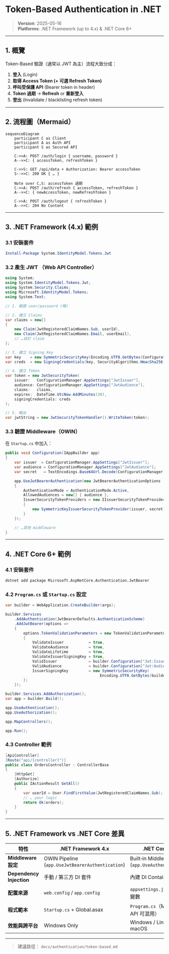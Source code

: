 # Token-Based Authentication in .NET

> **Version**: 2025-05-16  
> **Platforms**: .NET Framework (up to 4.x) & .NET Core 6+  

---

## 1. 概覽

Token-Based 驗證（通常以 JWT 為主）流程大致分成：

1. **登入** (Login)  
2. **取得 Access Token (+ 可選 Refresh Token)**  
3. **呼叫受保護 API** (Bearer token in header)  
4. **Token 過期** → **Refresh** or **重新登入**  
5. **登出** (Invalidate / blacklisting refresh token)

---

## 2. 流程圖（Mermaid）

```mermaid
sequenceDiagram
    participant C as Client
    participant A as Auth API
    participant S as Secured API

    C->>A: POST /auth/login { username, password }
    A-->>C: { accessToken, refreshToken }

    C->>S: GET /api/data + Authorization: Bearer accessToken
    S-->>C: 200 OK { … }

    Note over C,S: accessToken 過期
    C->>A: POST /auth/refresh { accessToken, refreshToken }
    A-->>C: { newAccessToken, newRefreshToken }

    C->>A: POST /auth/logout { refreshToken }
    A-->>C: 204 No Content
```

---

## 3. .NET Framework (4.x) 範例

### 3.1 安裝套件

```powershell
Install-Package System.IdentityModel.Tokens.Jwt
```

### 3.2 產生 JWT （Web API Controller）

```csharp
using System;
using System.IdentityModel.Tokens.Jwt;
using System.Security.Claims;
using Microsoft.IdentityModel.Tokens;
using System.Text;

// 1. 驗證 user/password (略)

// 2. 建立 Claims
var claims = new[]
{
    new Claim(JwtRegisteredClaimNames.Sub, userId),
    new Claim(JwtRegisteredClaimNames.Email, userEmail),
    // …自訂 claim
};

// 3. 建立 Signing Key
var key    = new SymmetricSecurityKey(Encoding.UTF8.GetBytes(ConfigurationManager.AppSettings["JwtKey"]));
var creds  = new SigningCredentials(key, SecurityAlgorithms.HmacSha256);

// 4. 建立 Token
var token = new JwtSecurityToken(
    issuer:   ConfigurationManager.AppSettings["JwtIssuer"],
    audience: ConfigurationManager.AppSettings["JwtAudience"],
    claims:   claims,
    expires:  DateTime.UtcNow.AddMinutes(30),
    signingCredentials: creds
);

// 5. 輸出
var jwtString = new JwtSecurityTokenHandler().WriteToken(token);
```

### 3.3 驗證 Middleware（OWIN）

在 `Startup.cs` 中加入：

```csharp
public void Configuration(IAppBuilder app)
{
    var issuer  = ConfigurationManager.AppSettings["JwtIssuer"];
    var audience = ConfigurationManager.AppSettings["JwtAudience"];
    var secret   = TextEncodings.Base64Url.Decode(ConfigurationManager.AppSettings["JwtKey"]);

    app.UseJwtBearerAuthentication(new JwtBearerAuthenticationOptions
    {
        AuthenticationMode = AuthenticationMode.Active,
        AllowedAudiences = new[] { audience },
        IssuerSecurityTokenProviders = new IIssuerSecurityTokenProvider[]
        {
            new SymmetricKeyIssuerSecurityTokenProvider(issuer, secret)
        }
    });

    // …其他 middleware
}
```

---

## 4. .NET Core 6+ 範例

### 4.1 安裝套件

```bash
dotnet add package Microsoft.AspNetCore.Authentication.JwtBearer
```

### 4.2 `Program.cs` 或 `Startup.cs` 設定

```csharp
var builder = WebApplication.CreateBuilder(args);

builder.Services
    .AddAuthentication(JwtBearerDefaults.AuthenticationScheme)
    .AddJwtBearer(options =>
    {
        options.TokenValidationParameters = new TokenValidationParameters
        {
            ValidateIssuer           = true,
            ValidateAudience         = true,
            ValidateLifetime         = true,
            ValidateIssuerSigningKey = true,
            ValidIssuer              = builder.Configuration["Jwt:Issuer"],
            ValidAudience            = builder.Configuration["Jwt:Audience"],
            IssuerSigningKey         = new SymmetricSecurityKey(
                                          Encoding.UTF8.GetBytes(builder.Configuration["Jwt:Key"]))
        };
    });

builder.Services.AddAuthorization();
var app = builder.Build();

app.UseAuthentication();
app.UseAuthorization();

app.MapControllers();

app.Run();
```

### 4.3 Controller 範例

```csharp
[ApiController]
[Route("api/[controller]")]
public class OrdersController : ControllerBase
{
    [HttpGet]
    [Authorize]
    public IActionResult GetAll()
    {
        var userId = User.FindFirstValue(JwtRegisteredClaimNames.Sub);
        // … your logic
        return Ok(orders);
    }
}
```

---

## 5. .NET Framework vs .NET Core 差異

| 特性                       | .NET Framework 4.x                            | .NET Core 6+                                |
|----------------------------|-----------------------------------------------|---------------------------------------------|
| **Middleware 設定**        | OWIN Pipeline (`app.UseJwtBearerAuthentication`) | Built‑in Middleware (`app.UseAuthentication`) |
| **Dependency Injection**   | 手動 / 第三方 DI 套件                          | 內建 DI Container                            |
| **配置來源**               | `web.config` / `app.config`                   | `appsettings.json` / 環境變數                |
| **程式範本**               | `Startup.cs` + Global.asax                     | `Program.cs`（Minimal API 可混用）           |
| **效能與跨平台**           | Windows Only                                  | Windows / Linux / macOS                     |

---

> 建議路徑： `docs/authentication/token-based.md`
